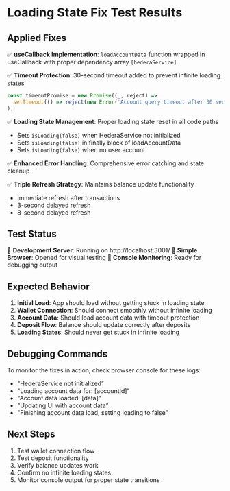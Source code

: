 # Loading State Fix Test Results

## Applied Fixes

✅ **useCallback Implementation**: `loadAccountData` function wrapped in useCallback with proper dependency array `[hederaService]`

✅ **Timeout Protection**: 30-second timeout added to prevent infinite loading states
```typescript
const timeoutPromise = new Promise((_, reject) =>
  setTimeout(() => reject(new Error('Account query timeout after 30 seconds')), 30000)
);
```

✅ **Loading State Management**: Proper loading state reset in all code paths
- Sets `isLoading(false)` when HederaService not initialized
- Sets `isLoading(false)` in finally block of loadAccountData
- Sets `isLoading(false)` when no user account

✅ **Enhanced Error Handling**: Comprehensive error catching and state cleanup

✅ **Triple Refresh Strategy**: Maintains balance update functionality
- Immediate refresh after transactions
- 3-second delayed refresh
- 8-second delayed refresh

## Test Status

🔄 **Development Server**: Running on http://localhost:3001/
🔄 **Simple Browser**: Opened for visual testing
🔄 **Console Monitoring**: Ready for debugging output

## Expected Behavior

1. **Initial Load**: App should load without getting stuck in loading state
2. **Wallet Connection**: Should connect smoothly without infinite loading
3. **Account Data**: Should load account data with timeout protection
4. **Deposit Flow**: Balance should update correctly after deposits
5. **Loading States**: Should never get stuck in infinite loading

## Debugging Commands

To monitor the fixes in action, check browser console for these logs:
- "HederaService not initialized"
- "Loading account data for: [accountId]"
- "Account data loaded: [data]"
- "Updating UI with account data"
- "Finishing account data load, setting loading to false"

## Next Steps

1. Test wallet connection flow
2. Test deposit functionality 
3. Verify balance updates work
4. Confirm no infinite loading states
5. Monitor console output for proper state transitions